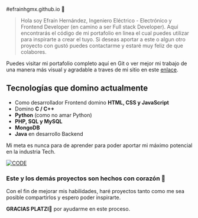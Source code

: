 #efrainhgmx.github.io 🚀
> Hola soy Efraín Hernández, Ingeniero Eléctrico - Electrónico y Frontend Developer (en camino a ser Full stack Developer). Aquí encontrarás el código de mi portafolio en linea el cual puedes utilizar para inspirarte a crear el tuyo. Si deseas aportar a este o algun otro proyecto con gustó puedes contactarme y estaré muy feliz de que colabores.

Puedes visitar mi portafolio completo aquí en Git o ver mejor mi trabajo de una manera más visual y agradable a traves de mi sitio en  este [enlace](http://efrainhgmx.github.io "enlace").

## Tecnologías que domino actualmente
- Como desarrollador Frontend domino **HTML, CSS y JavaScript**
- Domino **C / C++** 
- **Python** (como no amar Python)
- **PHP, SQL y MySQL**
- **MongoDB**
- **Java** en desarrollo Backend

Mi meta es nunca para de aprender para poder aportar mi máximo potencial en la industria Tech.

[![CODE](https://cdn.wccftech.com/wp-content/uploads/2016/10/Front-End-Development-Bundle.jpg "CODE")](http://cdn.wccftech.com/wp-content/uploads/2016/10/Front-End-Development-Bundle.jpg "CODE")

### Este y los demás proyectos son hechos con corazón 💙
Con el fin de mejorar mis habilidades, haré proyectos tanto como me sea posible compartirlos y espero poder inspirarte.

**GRACIAS PLATZI**💚 por ayudarme en este proceso. 